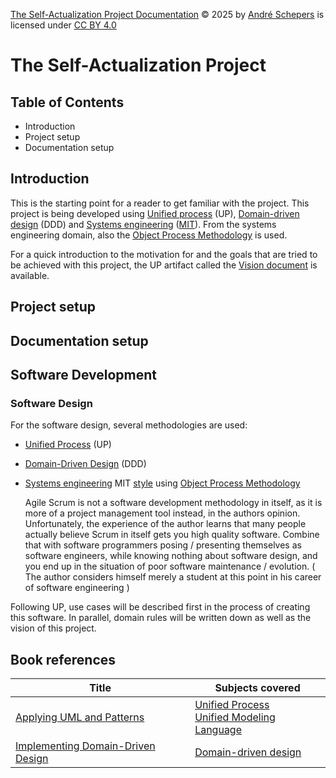 <a href="https://github.com/andres81/The-Self-Actualization-Project">The
Self-Actualization Project Documentation</a> © 2025
by <a href="https://www.andreschepers.nl">André Schepers</a> is licensed
under <a href="https://creativecommons.org/licenses/by/4.0/">CC BY
4.0</a><img src="https://mirrors.creativecommons.org/presskit/icons/cc.svg" alt="" style="max-width: 1em;max-height:1em;margin-left: .2em;"><img src="https://mirrors.creativecommons.org/presskit/icons/by.svg" alt="" style="max-width: 1em;max-height:1em;margin-left: .2em;">

# The Self-Actualization Project

## Table of Contents

* Introduction
* Project setup
* Documentation setup

## Introduction

This is the starting point for a reader to get familiar with the project. This
project is being developed
using [Unified process](https://en.wikipedia.org/wiki/Unified_process) (UP),
[Domain-driven design](https://en.wikipedia.org/wiki/Domain-driven_design) (DDD)
and [Systems engineering](https://en.wikipedia.org/wiki/Systems_engineering)
([MIT](https://learn-xpro.mit.edu/systems-engineering)). From the systems
engineering domain, also
the [Object Process Methodology](https://en.wikipedia.org/wiki/Object_Process_Methodology)
is used.

For a quick introduction to the motivation for and the goals that are tried to
be achieved with this project, the UP artifact called
the [Vision document](Vision.md) is available.

## Project setup

## Documentation setup

## Software Development

### Software Design

For the software design, several methodologies are used:

* [Unified Process](https://en.wikipedia.org/wiki/Unified_process) (UP)
* [Domain-Driven Design](https://en.wikipedia.org/wiki/Domain-driven_design)
  (DDD)
* [Systems engineering](https://en.wikipedia.org/wiki/Systems_engineering)
  MIT [style](https://learn-xpro.mit.edu/systems-engineering) using
  [Object Process Methodology](https://en.wikipedia.org/wiki/Object_Process_Methodology)


    Agile Scrum is not a software development methodology in itself,
    as it is more of a project management tool instead, in the authors opinion.
    Unfortunately, the experience of the author learns that many people actually
    believe Scrum in itself gets you high quality software. Combine that with
    software programmers posing / presenting themselves as software engineers,
    while knowing nothing about software design, and you end up in the situation
    of poor software maintenance / evolution.
    ( The author considers himself merely a student at this point in his career
    of software engineering )

Following UP, use cases will be described first in the process of creating this
software. In parallel, domain rules will be written down as well as the vision of
this project.

## Book references

| Title                                                                                                        | Subjects covered                                                                                                                                          |
|--------------------------------------------------------------------------------------------------------------|-----------------------------------------------------------------------------------------------------------------------------------------------------------|
| [Applying UML and Patterns](https://www.craiglarman.com/wiki/index.php?title=Book_Applying_UML_and_Patterns) | [Unified Process](https://en.wikipedia.org/wiki/Unified_process)<br/>[Unified Modeling Language](https://en.wikipedia.org/wiki/Unified_Modeling_Language) |
| [Implementing Domain-Driven Design](https://vaughnvernon.com/)                                                                                                         | [Domain-driven design](https://en.wikipedia.org/wiki/Domain-driven_design)                                                                                                                                                          |
